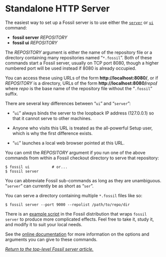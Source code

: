 # Standalone HTTP Server

The easiest way to set up a Fossil server is to use either the
[`server`](/help/server) or [`ui`](/help/ui) command:

*  **fossil server** _REPOSITORY_
*  **fossil ui** _REPOSITORY_

The _REPOSITORY_ argument is either the name of the repository file or a
directory containing many repositories named “`*.fossil`”.  Both of these
commands start a Fossil server, usually on TCP port 8080, though a
higher numbered port will be used instead if 8080 is already occupied.

You can access these using URLs of the form **http://localhost:8080/**,
or if _REPOSITORY_ is a directory, URLs of the form
**http://localhost:8080/**_repo_**/** where _repo_ is the base name of
the repository file without the “`.fossil`” suffix.

There are several key differences between “`ui`” and “`server`”:

*   “`ui`” always binds the server to the loopback IP address (127.0.0.1)
    so that it cannot serve to other machines.

*   Anyone who visits this URL is treated as the all-powerful Setup
    user, which is why the first difference exists.
  
*   “`ui`” launches a local web browser pointed at this URL.

You can omit the _REPOSITORY_ argument if you run one of the above
commands from within a Fossil checkout directory to serve that
repository:

    $ fossil ui          # or...
    $ fossil server

You can abbreviate Fossil sub-commands as long as they are unambiguous.
“`server`” can currently be as short as “`ser`”.

You can serve a directory containing multiple `*.fossil` files like so:

    $ fossil server --port 9000 --repolist /path/to/repo/dir

There is an [example script](/file/tools/fslsrv) in the Fossil
distribution that wraps `fossil server` to produce more complicated
effects. Feel free to take it, study it, and modify it to suit your
local needs.

See the [online documentation](/help/server) for more information on the
options and arguments you can give to these commands.

*[Return to the top-level Fossil server article.](../)*

